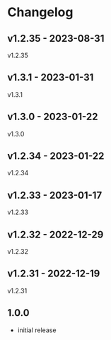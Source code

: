 # Changelog

## v1.2.35 - 2023-08-31

v1.2.35

## v1.3.1 - 2023-01-31

v1.3.1

## v1.3.0 - 2023-01-22

v1.3.0

## v1.2.34 - 2023-01-22

v1.2.34

## v1.2.33 - 2023-01-17

v1.2.33

## v1.2.32 - 2022-12-29

v1.2.32

## v1.2.31 - 2022-12-19

v1.2.31

## 1.0.0

- initial release
